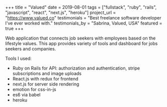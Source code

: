 +++
title = "Valued"
date = 2019-08-01
tags = ["fullstack", "ruby", "rails", "javascript", "react", "next.js", "heroku"]
project_url = "https://www.valued.co"
testimonials = "Best freelance software developer I've ever worked with."
testimonials_by = "Sabrina, Valued, USA"
featured = true
+++

Web application that connects job seekers with employees based on the lifestyle values. This app provides variety of tools and dashboard for jobs seekers and companies. 

Tools I used:

- Ruby on Rails for API: authorization and authentication, stripe subscriptions and image uploads
- React.js with redux for frontend
- next.js for server side rendering
- emotion for css-in-js
- es6 via babel
- heroku
